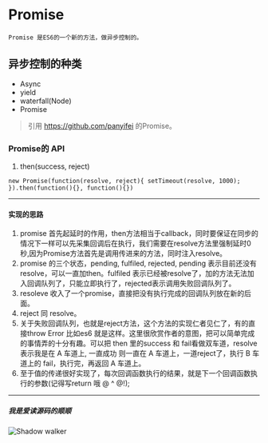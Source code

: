 # Promise
    Promise 是ES6的一个新的方法，做异步控制的。
## 异步控制的种类
   * Async
   * yield
   * waterfall(Node)
   * Promise

>引用 https://github.com/panyifei 的Promise。

### Promise的 API
 1.  then(success, reject)

`new Promise(function(resolve, reject){
 		setTimeout(resolve, 1000);
}).then(function(){}, function(){})`

***
#### 实现的思路
1. promise 首先起延时的作用，then方法相当于callback，同时要保证在同步的情况下一样可以先采集回调后在执行，我们需要在resolve方法里强制延时0秒,因为Promise方法首先是调用传进来的方法，同时注入resolve。
2. promise 的三个状态，pending, fulfiled, rejected, pending 表示目前还没有resolve，可以一直加then。fulfiled 表示已经被resolve了，加的方法无法加入回调队列了，只能立即执行了，rejected表示调用失败回调队列了。
3. resoleve 收入了一个promise，直接把没有执行完成的回调队列放在新的后面。
4. reject 同 resolve。
5. 关于失败回调队列，也就是reject方法，这个方法的实现仁者见仁了，有的直接throw Error 比如es6 就是这样。这里很欣赏作者的意图，把可以简单完成的事情弄的十分有趣。可以把 then 里的success 和 fail看做双车道，resolve 表示我是在 A 车道上, 一直成功 则一直在 A 车道上，一道reject了，执行 B 车道上的 fail，执行完，再返回 A 车道上。
6. 至于值的传递很好实现了，每次回调函数执行的结果，就是下一个回调函数执行的参数(记得写return 哦 @ ^ @!);

***
##### 我是爱读源码的顺顺
![Shadow walker](http://www.singlefounder.cn/founder.jpg)





